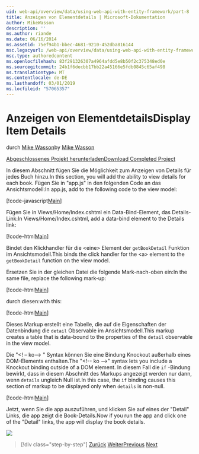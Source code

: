```yaml
---
uid: web-api/overview/data/using-web-api-with-entity-framework/part-8
title: Anzeigen von Elementdetails | Microsoft-Dokumentation
author: MikeWasson
description: ''
ms.author: riande
ms.date: 06/16/2014
ms.assetid: 75ef94b1-bbec-4681-9210-452dba816144
msc.legacyurl: /web-api/overview/data/using-web-api-with-entity-framework/part-8
msc.type: authoredcontent
ms.openlocfilehash: 83f291326307a4964afdd5e8b50f2c375348ed0e
ms.sourcegitcommit: 24b1f6decbb17bb22a45166e5fdb0845c65af498
ms.translationtype: MT
ms.contentlocale: de-DE
ms.lasthandoff: 03/01/2019
ms.locfileid: "57065357"
---
```

<a name="display-item-details"></a><span data-ttu-id="fbf36-102">Anzeigen von Elementdetails</span><span class="sxs-lookup"><span data-stu-id="fbf36-102">Display Item Details</span></span>
====================
<span data-ttu-id="fbf36-103">durch [Mike Wasson](https://github.com/MikeWasson)</span><span class="sxs-lookup"><span data-stu-id="fbf36-103">by [Mike Wasson](https://github.com/MikeWasson)</span></span>

[<span data-ttu-id="fbf36-104">Abgeschlossenes Projekt herunterladen</span><span class="sxs-lookup"><span data-stu-id="fbf36-104">Download Completed Project</span></span>](https://github.com/MikeWasson/BookService)

<span data-ttu-id="fbf36-105">In diesem Abschnitt fügen Sie die Möglichkeit zum Anzeigen von Details für jedes Buch hinzu.</span><span class="sxs-lookup"><span data-stu-id="fbf36-105">In this section, you will add the ability to view details for each book.</span></span> <span data-ttu-id="fbf36-106">Fügen Sie in "app.js" in den folgenden Code an das Ansichtsmodell:</span><span class="sxs-lookup"><span data-stu-id="fbf36-106">In app.js, add to the following code to the view model:</span></span>

[!code-javascript[Main](part-8/samples/sample1.js)]

<span data-ttu-id="fbf36-107">Fügen Sie in Views/Home/Index.cshtml ein Data-Bind-Element, das Details-Link:</span><span class="sxs-lookup"><span data-stu-id="fbf36-107">In Views/Home/Index.cshtml, add a data-bind element to the Details link:</span></span>

[!code-html[Main](part-8/samples/sample2.html?highlight=5)]

<span data-ttu-id="fbf36-108">Bindet den Klickhandler für die &lt;eine&gt; Element der `getBookDetail` Funktion im Ansichtsmodell.</span><span class="sxs-lookup"><span data-stu-id="fbf36-108">This binds the click handler for the &lt;a&gt; element to the `getBookDetail` function on the view model.</span></span>

<span data-ttu-id="fbf36-109">Ersetzen Sie in der gleichen Datei die folgende Mark-nach-oben ein:</span><span class="sxs-lookup"><span data-stu-id="fbf36-109">In the same file, replace the following mark-up:</span></span>

[!code-html[Main](part-8/samples/sample3.html)]

<span data-ttu-id="fbf36-110">durch diesen:</span><span class="sxs-lookup"><span data-stu-id="fbf36-110">with this:</span></span>

[!code-html[Main](part-8/samples/sample4.html)]

<span data-ttu-id="fbf36-111">Dieses Markup erstellt eine Tabelle, die auf die Eigenschaften der Datenbindung die `detail` Observable im Ansichtsmodell.</span><span class="sxs-lookup"><span data-stu-id="fbf36-111">This markup creates a table that is data-bound to the properties of the `detail` observable in the view model.</span></span>

<span data-ttu-id="fbf36-112">Die "&lt;! – ko--&gt; &quot; Syntax können Sie eine Bindung Knockout außerhalb eines DOM-Elements enthalten.</span><span class="sxs-lookup"><span data-stu-id="fbf36-112">The "&lt;!-- ko --&gt;&quot; syntax lets you include a Knockout binding outside of a DOM element.</span></span> <span data-ttu-id="fbf36-113">In diesem Fall die `if` -Bindung bewirkt, dass in diesem Abschnitt des Markups angezeigt werden nur dann, wenn `details` ungleich Null ist.</span><span class="sxs-lookup"><span data-stu-id="fbf36-113">In this case, the `if` binding causes this section of markup to be displayed only when `details` is non-null.</span></span>

[!code-html[Main](part-8/samples/sample5.html)]

<span data-ttu-id="fbf36-114">Jetzt, wenn Sie die app auszuführen, und klicken Sie auf eines der &quot;Detail&quot; Links, die app zeigt die Book-Details.</span><span class="sxs-lookup"><span data-stu-id="fbf36-114">Now if you run the app and click one of the &quot;Detail&quot; links, the app will display the book details.</span></span>

[![](part-8/_static/image2.png)](part-8/_static/image1.png)

> [!div class="step-by-step"]
> <span data-ttu-id="fbf36-115">[Zurück](part-7.md)
> [Weiter](part-9.md)</span><span class="sxs-lookup"><span data-stu-id="fbf36-115">[Previous](part-7.md)
[Next](part-9.md)</span></span>
